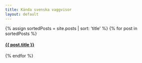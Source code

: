 ```yaml
---
title: Kända svenska vaggvisor
layout: default
---
```


{% assign sortedPosts = site.posts | sort: 'title' %}
{% for post in sortedPosts %}
  <h4><a href="{{ post.url }}">{{ post.title }}</a></h4>
{% endfor %}
